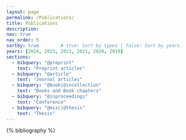 ```yaml
---
layout: page
permalink: /Publications/
title: Publications
description:
nav: true
nav_order: 5
sortby: true        # true: Sort by types | false: Sort by years
years: [2024, 2023, 2022, 2021, 2020, 2019]
sections:
  - bibquery: "@preprint"
    text: "Preprint articles"
  - bibquery: "@article"
    text: "Journal articles"
  - bibquery: "@book|@incollection"
    text: "Books and Book chapters"
  - bibquery: "@inproceedings"
    text: "Conference"
  - bibquery: "@misc|@thesis"
    text: "Thesis"
---
```


<!-- _pages/publications.md -->

<!-- Bibsearch Feature -->

<div class="publications">

{% bibliography %}

</div>
